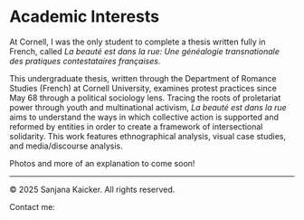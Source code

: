 # Academic Interests

At Cornell, I was the only student to complete a thesis written fully in French, called *La beauté est dans la rue: Une généalogie transnationale des pratiques contestataires françaises.*

This undergraduate thesis, written through the Department of Romance Studies (French) at Cornell University, examines protest practices since May 68 through a political sociology lens. Tracing the roots of proletariat power through youth and multinational activism, *La beauté est dans la rue* aims to understand the ways in which collective action is supported and reformed by entities in order to create a framework of intersectional solidarity. This work features ethnographical analysis, visual case studies, and media/discourse analysis.

Photos and more of an explanation to come soon!

---

© 2025 Sanjana Kaicker. All rights reserved.

Contact me:
<div class="contact-icons">
  <a href="mailto:sanjana.kaicker@gmail.com" title="Email" class="icon-email">
    <i class="fas fa-envelope"></i>
  </a>
  <a href="https://linkedin.com/in/sanjanakaicker" title="LinkedIn" class="icon-linkedin">
    <i class="fab fa-linkedin"></i>
  </a>
  <a href="https://github.com/skaicker" title="GitHub" class="icon-github">
    <i class="fab fa-github"></i>
  </a>
</div>
